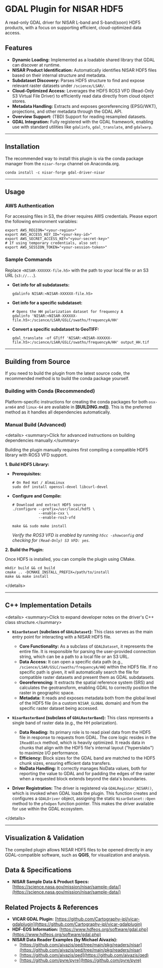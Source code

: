 # GDAL Plugin for NISAR HDF5

A read-only GDAL driver for NISAR L-band and S-band(soon) HDF5 products, with a focus on supporting efficient, cloud-optimized data access.

## Features

  * **Dynamic Loading:** Implemented as a loadable shared library that GDAL can discover at runtime.
  * **NISAR Product Identification:** Automatically identifies NISAR HDF5 files based on their internal structure and metadata.
  * **Subdataset Discovery:** Parses HDF5 structure to find and expose relevant raster datasets under `/science/LSAR/`.
  * **Cloud-Optimized Access:** Leverages the HDF5 ROS3 VFD (Read-Only S3 Virtual File Driver) to efficiently read data directly from cloud object stores.
  * **Metadata Handling:** Extracts and exposes georeferencing (EPSG/WKT), projections, and other metadata through the GDAL API.
  * **Overview Support:** (TBD) Support for reading resampled datasets.
  * **GDAL Integration:** Fully registered with the GDAL framework, enabling use with standard utilities like `gdalinfo`, `gdal_translate`, and `gdalwarp`.

-----

## Installation

The recommended way to install this plugin is via the conda package manager from the `nisar-forge` channel on Anaconda.org.

```shell
conda install -c nisar-forge gdal-driver-nisar
```

-----

## Usage

### AWS Authentication

For accessing files in S3, the driver requires AWS credentials. Please export the following environment variables:

```shell
export AWS_REGION="<your-region>"
export AWS_ACCESS_KEY_ID="<your-key-id>"
export AWS_SECRET_ACCESS_KEY="<your-secret-key>"
# If using temporary credentials, also set:
export AWS_SESSION_TOKEN="<your-session-token>"
```

### Sample Commands

Replace `<NISAR-XXXXXX-file.h5>` with the path to your local file or an S3 URL (`s3://...`).

  * **Get info for all subdatasets:**

    ```shell
    gdalinfo NISAR:<NISAR-XXXXXX-file.h5>
    ```

  * **Get info for a specific subdataset:**

    ```shell
    # Opens the HH polarization dataset for frequency A
    gdalinfo 'NISAR:<NISAR-XXXXXX-file.h5>:/science/LSAR/GSLC/swaths/frequencyA/HH'
    ```

  * **Convert a specific subdataset to GeoTIFF:**

    ```shell
    gdal_translate -of GTiff 'NISAR:<NISAR-XXXXXX-file.h5>:/science/LSAR/GSLC/swaths/frequencyA/HH' output_HH.tif
    ```

-----

## Building from Source

If you need to build the plugin from the latest source code, the recommended method is to build the conda package yourself.

### Building with Conda (Recommended)

Platform-specific instructions for creating the conda packages for both `osx-arm64` and `linux-64` are available in **[BUILDING.md])**. This is the preferred method as it handles all dependencies automatically.

### Manual Build (Advanced)

\<details\>
\<summary\>Click for advanced instructions on building dependencies manually.\</summary\>

Building the plugin manually requires first compiling a compatible HDF5 library with ROS3 VFD support.

**1. Build HDF5 Library:**

  * **Prerequisites:**

    ```shell
    # On Red Hat / AlmaLinux
    sudo dnf install openssl-devel libcurl-devel
    ```

  * **Configure and Compile:**

    ```shell
    # Download and extract HDF5 source
    ./configure --prefix=/usr/local/hdf5 \
                --enable-cxx \
                --enable-ros3-vfd

    make && sudo make install
    ```

    *Verify the ROS3 VFD is enabled by running `h5cc -showconfig` and checking for `(Read-Only) S3 VFD: yes`.*

**2. Build the Plugin:**

Once HDF5 is installed, you can compile the plugin using CMake.

```shell
mkdir build && cd build
cmake .. -DCMAKE_INSTALL_PREFIX=/path/to/install
make && make install
```

\</details\>

-----

## C++ Implementation Details

\<details\>
\<summary\>Click to expand developer notes on the driver's C++ class structure.\</summary\>

  * **`NisarDataset` (subclass of `GDALDataset`):** This class serves as the main entry point for interacting with a NISAR HDF5 file.
      * **Core Functionality:** As a subclass of `GDALDataset`, it represents the entire file. It is responsible for parsing the user-provided connection string, which can be a path to a local file or an S3 URL.
      * **Data Access:** It can open a specific data path (e.g., `/science/LSAR/GSLC/swaths/frequencyA/HH`) within the HDF5 file. If no specific path is given, it will automatically search the file for compatible raster datasets and present them as GDAL subdatasets.
      * **Georeferencing:** It extracts the spatial reference system (SRS) and calculates the geotransform, enabling GDAL to correctly position the raster in geographic space.
      * **Metadata:** It reads and exposes metadata both from the global level of the HDF5 file (in a custom `NISAR_GLOBAL` domain) and from the specific raster dataset being accessed.

  * **`NisarRasterBand` (subclass of `GDALRasterBand`):** This class represents a single band of raster data (e.g., the HH polarization).
      * **Data Reading:** Its primary role is to read pixel data from the HDF5 file in response to requests from GDAL. The core logic resides in the `IReadBlock` method, which is heavily optimized. It reads data in chunks that align with the HDF5 file's internal layout ("hyperslabs") to maximize I/O performance.
      * **Efficiency:** Block sizes for the GDAL band are matched to the HDF5 chunk sizes, ensuring efficient data transfers.
      * **NoData Handling:** It correctly manages NoData values, both for reporting the value to GDAL and for padding the edges of the raster when a requested block extends beyond the data's boundaries.

  * **Driver Registration:** The driver is registered via `GDALRegister_NISAR()`, which is invoked when GDAL loads the plugin. This function creates and configures a `GDALDriver` object, assigning the static `NisarDataset::Open` method to the `pfnOpen` function pointer. This makes the driver available for use within the GDAL ecosystem.

\</details\>

-----

## Visualization & Validation

The compiled plugin allows NISAR HDF5 files to be opened directly in any GDAL-compatible software, such as **QGIS**, for visualization and analysis.

## Data & Specifications

  * **NISAR Sample Data & Product Specs:** [https://science.nasa.gov/mission/nisar/sample-data/](https://science.nasa.gov/mission/nisar/sample-data/)

## Related Projects & References

  * **VICAR GDAL Plugin:** [https://github.com/Cartography-jpl/vicar-gdalplugin](https://github.com/Cartography-jpl/vicar-gdalplugin)
  * **HDF-EOS Information:** [https://www.hdfeos.org/software/gdal.php](https://www.hdfeos.org/software/gdal.php)
  * **NISAR Data Reader Examples (by Michael Aivazis):**
      * [https://github.com/aivazis/qed/tree/main/pkg/readers/nisar](https://github.com/aivazis/qed/tree/main/pkg/readers/nisar)
      * [https://github.com/aivazis/qed](https://github.com/aivazis/qed)
      * [https://github.com/pyre/pyre](https://github.com/pyre/pyre)
